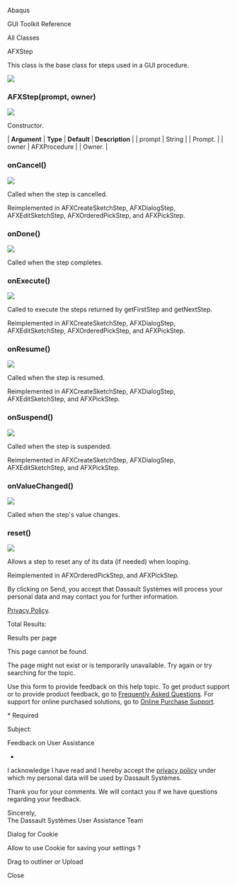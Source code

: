 Abaqus

GUI Toolkit Reference

All Classes

AFXStep

This class is the base class for steps used in a GUI procedure.

![](https://help.3ds.com/2023/English/DSSIMULIA_Established/SIMACAERefImages/gui-afxstep.png)

### AFXStep(prompt, owner)

![](https://help.3ds.com/2023/English/DSSIMULIA_Established/IconsReference/butix_top_wline.png)

Constructor.

| **Argument** | **Type** | **Default** | **Description** |
| prompt | String | | Prompt. |
| owner | AFXProcedure | | Owner. |

### onCancel()

![](https://help.3ds.com/2023/English/DSSIMULIA_Established/IconsReference/butix_top_wline.png)

Called when the step is cancelled.

Reimplemented in AFXCreateSketchStep, AFXDialogStep, AFXEditSketchStep, AFXOrderedPickStep, and AFXPickStep.

### onDone()

![](https://help.3ds.com/2023/English/DSSIMULIA_Established/IconsReference/butix_top_wline.png)

Called when the step completes.

### onExecute()

![](https://help.3ds.com/2023/English/DSSIMULIA_Established/IconsReference/butix_top_wline.png)

Called to execute the steps returned by getFirstStep and getNextStep.

Reimplemented in AFXCreateSketchStep, AFXDialogStep, AFXEditSketchStep, AFXOrderedPickStep, and AFXPickStep.

### onResume()

![](https://help.3ds.com/2023/English/DSSIMULIA_Established/IconsReference/butix_top_wline.png)

Called when the step is resumed.

Reimplemented in AFXCreateSketchStep, AFXDialogStep, AFXEditSketchStep, and AFXPickStep.

### onSuspend()

![](https://help.3ds.com/2023/English/DSSIMULIA_Established/IconsReference/butix_top_wline.png)

Called when the step is suspended.

Reimplemented in AFXCreateSketchStep, AFXDialogStep, AFXEditSketchStep, and AFXPickStep.

### onValueChanged()

![](https://help.3ds.com/2023/English/DSSIMULIA_Established/IconsReference/butix_top_wline.png)

Called when the step's value changes.

### reset()

![](https://help.3ds.com/2023/English/DSSIMULIA_Established/IconsReference/butix_top_wline.png)

Allows a step to reset any of its data (if needed) when looping.

Reimplemented in AFXOrderedPickStep, and AFXPickStep.

By clicking on Send, you accept that Dassault Systèmes will process your personal data and may contact you for further information.

[Privacy Policy](https://www.3ds.com/privacy-policy).

Total Results:

Results per page

This page cannot be found.

The page might not exist or is temporarily unavailable. Try again or try searching for the topic.

Use this form to provide feedback on this help topic. To get product support or to provide product feedback, go to [Frequently Asked Questions](https://3ds.one/PO). For support for online purchased solutions, go to [Online Purchase Support](https://3ds.one/Q8).

\* Required

Subject:

Feedback on User Assistance

-

I acknowledge I have read and I hereby accept the [privacy policy](https://www.3ds.com/privacy-policy) under which my personal data will be used by Dassault Systèmes.

Thank you for your comments. We will contact you if we have questions regarding your feedback.

Sincerely,  
The Dassault Systèmes User Assistance Team

Dialog for Cookie

Allow to use Cookie for saving your settings ?

Drag to outliner or Upload

Close
